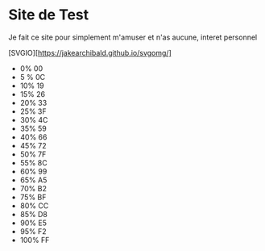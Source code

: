  # Site de Test
 
 Je fait ce site pour simplement m'amuser et n'as aucune,
 interet personnel 
 


[SVGIO][https://jakearchibald.github.io/svgomg/]


- 0%          00 
- 5 %         0C   
- 10%         19    
- 15%         26    
- 20%         33    
- 25%         3F    
- 30%         4C    
- 35%         59   
- 40%         66    
- 45%         72   
- 50%         7F    
-    55%         8C
-    60%         99
-    65%         A5
-    70%         B2
-    75%         BF
-    80%         CC
-    85%         D8
-    90%         E5
-    95%         F2
-    100%        FF

